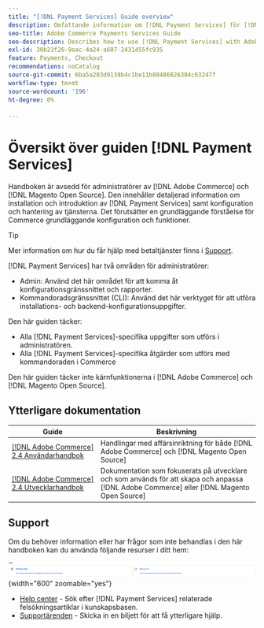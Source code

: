 ```yaml
---
title: "[!DNL Payment Services] Guide overview"
description: Omfattande information om [!DNL Payment Services] för [!DNL Adobe Commerce] och [!DNL Magento Open Source] administratörer, inklusive installation och introduktion
seo-title: Adobe Commerce Payments Services Guide
seo-description: Describes how to use [!DNL Payment Services] with Adobe Commerce or [!DNL Magento Open Source].
exl-id: 30b23f26-9aac-4a24-a607-2431455fc935
feature: Payments, Checkout
recommendations: noCatalog
source-git-commit: 6ba5a283d9138b4c1be11b80486826304c63247f
workflow-type: tm+mt
source-wordcount: '196'
ht-degree: 0%

---
```


# Översikt över guiden [!DNL Payment Services]

Handboken är avsedd för administratörer av [!DNL Adobe Commerce] och [!DNL Magento Open Source]. Den innehåller detaljerad information om installation och introduktion av [!DNL Payment Services] samt konfiguration och hantering av tjänsterna. Det förutsätter en grundläggande förståelse för Commerce grundläggande konfiguration och funktioner.

>[!TIP]
>
>Mer information om hur du får hjälp med betaltjänster finns i [Support](#support).

[!DNL Payment Services] har två områden för administratörer:

* Admin: Använd det här området för att komma åt konfigurationsgränssnittet och rapporter.
* Kommandoradsgränssnittet (CLI): Använd det här verktyget för att utföra installations- och backend-konfigurationsuppgifter.

Den här guiden täcker:

* Alla [!DNL Payment Services]-specifika uppgifter som utförs i administratören.
* Alla [!DNL Payment Services]-specifika åtgärder som utförs med kommandoraden i Commerce

Den här guiden täcker inte kärnfunktionerna i [!DNL Adobe Commerce] och [!DNL Magento Open Source].

## Ytterligare dokumentation

| Guide | Beskrivning |
|------ | ----------- |
| [[!DNL Adobe Commerce] 2.4 Användarhandbok](https://experienceleague.adobe.com/docs/commerce-admin/user-guides/home.html) | Handlingar med affärsinriktning för både [!DNL Adobe Commerce] och [!DNL Magento Open Source] |
| [[!DNL Adobe Commerce] 2.4 Utvecklarhandbok](https://developer.adobe.com/commerce/docs) | Dokumentation som fokuserats på utvecklare och som används för att skapa och anpassa [!DNL Adobe Commerce] eller [!DNL Magento Open Source] |

## Support

Om du behöver information eller har frågor som inte behandlas i den här handboken kan du använda följande resurser i ditt hem:

![Hjälpresurser](assets/help-resources.png){width="600" zoomable="yes"}

* [Help center](https://experienceleague.adobe.com/docs/commerce-knowledge-base/kb/overview.html) - Sök efter [!DNL Payment Services] relaterade felsökningsartiklar i kunskapsbasen.
* [Supportärenden](https://experienceleague.adobe.com/docs/commerce-knowledge-base/kb/help-center-guide/magento-help-center-user-guide.html#submit-ticket) - Skicka in en biljett för att få ytterligare hjälp.

